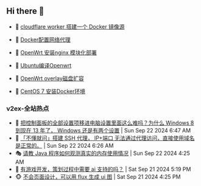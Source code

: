 ## Hi there 👋

<!--
**dkyg666/dkyg666** is a ✨ _special_ ✨ repository because its `README.md` (this file) appears on your GitHub profile.

Here are some ideas to get you started:

- 🔭 I’m currently working on ...
- 🌱 I’m currently learning ...
- 👯 I’m looking to collaborate on ...
- 🤔 I’m looking for help with ...
- 💬 Ask me about ...
- 📫 How to reach me: ...
- 😄 Pronouns: ...
- ⚡ Fun fact: ...
-->

<!-- BLOG-POST-LIST:START -->
- 🦩 [cloudflare worker 搭建一个 Docker 镜像源](http://blog.1996099.xyz/archives/cloudflare-worker-da-jian-yi-ge-docker-jing-xiang-zhan) 

- 🚦 [Docker配置网络代理](http://blog.1996099.xyz/archives/dockerpei-zhi-wang-luo-dai-li) 

- 🫶 [OpenWrt 安装nginx 模块化部署](http://blog.1996099.xyz/archives/openwrt-an-zhuang-nginx-mo-kuai-hua-bu-shu) 

- 🦄 [Ubuntu编译Openwrt](http://blog.1996099.xyz/archives/ubuntuzi-bian-yi-openwrt) 

- 🐻 [OpenWrt overlay磁盘扩容](http://blog.1996099.xyz/archives/openwrt-overlay) 

- 🤖 [CentOS 7 安装Docker环境](http://blog.1996099.xyz/archives/centos-docker) 
<!-- BLOG-POST-LIST:END -->

### v2ex-全站热点
<!-- v2ex:START -->
- 🥸 [把控制面板的全部设置项移进电脑设置里面这么难吗？为什么 Windows 8 到现在 13 年了， Windows 还是有两个设置](https://www.v2ex.com/t/1074801#reply4) | Sun Sep 22 2024 6:47 AM
- 🤗 [「不懂就问」搭建 SSH 代理， IP+端口 无法通过代理访问，直接使用域名是正常的。](https://www.v2ex.com/t/1074798#reply0) | Sun Sep 22 2024 6:26 AM
- 🎭 [请教 Java 程序如何观测真实的内存使用情况](https://www.v2ex.com/t/1074784#reply3) | Sun Sep 22 2024 4:25 AM
- 🥷 [有游戏开发，策划过程中需要 ai 支持的吗？](https://www.v2ex.com/t/1074733#reply0) | Sat Sep 21 2024 5:19 PM
- 🐵 [不会页面设计，可以用 flux 生成 ui 图](https://www.v2ex.com/t/1074731#reply4) | Sat Sep 21 2024 4:25 PM<!-- v2ex:END -->

